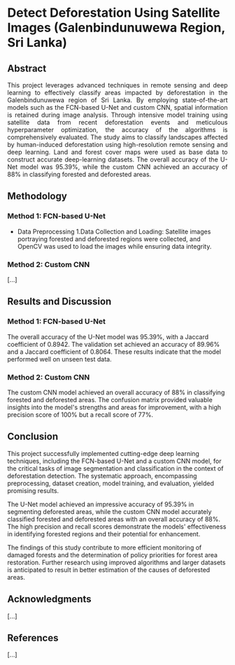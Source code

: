 # Detect Deforestation Using Satellite Images (Galenbindunuwewa Region, Sri Lanka)

## Abstract

<div style="text-align: justify;">This project leverages advanced techniques in remote sensing and deep learning to effectively classify areas impacted by deforestation in the Galenbindunuwewa region of Sri Lanka. By employing state-of-the-art models such as the FCN-based U-Net and custom CNN, spatial information is retained during image analysis. Through intensive model training using satellite data from recent deforestation events and meticulous hyperparameter optimization, the accuracy of the algorithms is comprehensively evaluated. The study aims to classify landscapes affected by human-induced deforestation using high-resolution remote sensing and deep learning. Land and forest cover maps were used as base data to construct accurate deep-learning datasets. The overall accuracy of the U-Net model was 95.39%, while the custom CNN achieved an accuracy of 88% in classifying forested and deforested areas.</div>

## Methodology

### Method 1: FCN-based U-Net
- Data Preprocessing
  1.Data Collection and Loading: Satellite images portraying forested and deforested regions were collected, and     
    OpenCV was used to load the images while ensuring data integrity.

### Method 2: Custom CNN

[...]

## Results and Discussion

### Method 1: FCN-based U-Net

The overall accuracy of the U-Net model was 95.39%, with a Jaccard coefficient of 0.8942. The validation set achieved an accuracy of 89.96% and a Jaccard coefficient of 0.8064. These results indicate that the model performed well on unseen test data.

### Method 2: Custom CNN

The custom CNN model achieved an overall accuracy of 88% in classifying forested and deforested areas. The confusion matrix provided valuable insights into the model's strengths and areas for improvement, with a high precision score of 100% but a recall score of 77%.

## Conclusion

This project successfully implemented cutting-edge deep learning techniques, including the FCN-based U-Net and a custom CNN model, for the critical tasks of image segmentation and classification in the context of deforestation detection. The systematic approach, encompassing preprocessing, dataset creation, model training, and evaluation, yielded promising results.

The U-Net model achieved an impressive accuracy of 95.39% in segmenting deforested areas, while the custom CNN model accurately classified forested and deforested areas with an overall accuracy of 88%. The high precision and recall scores demonstrate the models' effectiveness in identifying forested regions and their potential for enhancement.

The findings of this study contribute to more efficient monitoring of damaged forests and the determination of policy priorities for forest area restoration. Further research using improved algorithms and larger datasets is anticipated to result in better estimation of the causes of deforested areas.

## Acknowledgments

[...]

## References

[...]
